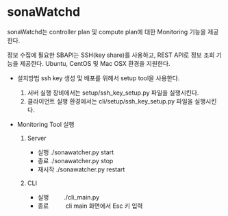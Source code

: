 # sonaWatchd

sonaWatchd는 controller plan 및 compute plan에 대한 Monitoring 기능을 제공한다.

정보 수집에 필요한 SBAPI는 SSH(key share)를 사용하고, REST API로 정보 조회 기능을 제공한다.
Ubuntu, CentOS 및 Mac OSX 환경을 지원한다.

* 설치방법
ssh key 생성 및 배포를 위해서 setup tool을 사용한다.
  1. 서버 실행 장비에서는 setup/ssh_key_setup.py 파일을 실행시킨다.
  2. 클라이언트 실행 환경에서는 cli/setup/ssh_key_setup.py 파일을 실행시킨다.

* Monitoring Tool 실행
  1. Server
     - 실행
         ./sonawatcher.py start
     - 종료
         ./sonawatcher.py stop
     - 재시작
         ./sonawatcher.py restart

  2. CLI
     - 실행
         ./cli_main.py
     - 종료
          cli main 화면에서 Esc 키 입력
